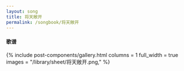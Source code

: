 ```yaml
---
layout: song
title: 将天敞开
permalink: /songbook/将天敞开
---
```


#### 歌谱

{% include post-components/gallery.html
    columns = 1
    full_width = true
    images = "/library/sheet/将天敞开.png,"
%}
